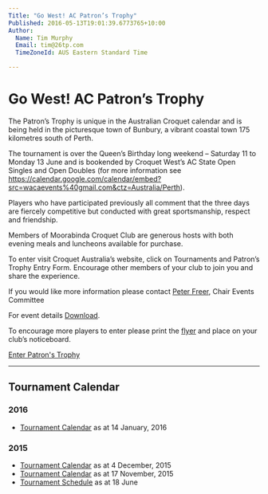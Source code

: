 ```yaml
---
Title: "Go West! AC Patron’s Trophy"
Published: 2016-05-13T19:01:39.6773765+10:00
Author:
  Name: Tim Murphy
  Email: tim@26tp.com
  TimeZoneId: AUS Eastern Standard Time

---
```

# Go West! AC Patron’s Trophy

The Patron’s Trophy is unique in the Australian Croquet calendar and is being held in the picturesque town of Bunbury, a vibrant coastal town 175 kilometres south of Perth.

The tournament is over the Queen’s Birthday long weekend – Saturday 11 to Monday 13 June and is bookended by Croquet West’s AC State Open Singles and Open Doubles (for more information see
https://calendar.google.com/calendar/embed?src=wacaevents%40gmail.com&ctz=Australia/Perth).

Players who have participated previously all comment that the three days are fiercely competitive but conducted with great sportsmanship, respect and friendship.

Members of Moorabinda Croquet Club are generous hosts with both evening meals and luncheons available for purchase.  

To enter visit Croquet Australia’s website, click on Tournaments and Patron’s Trophy Entry Form.  Encourage other members of your club to join you and share the experience.

If you would like more information please contact [Peter Freer](mailto:events@croquet-australia.com.au), Chair Events Committee

For event details [Download](/flyer-patrons-trophy.pdf).  

To encourage more players to enter please print the [flyer](/flyer-patrons-trophy.pdf) and place on your club’s noticeboard.

<a href="/tournaments/2016/ac/patrons-trophy" class="btn btn-primary btn-lg" role="button">Enter Patron's Trophy</a>

---

## Tournament Calendar

### 2016

- [Tournament Calendar](/aca-tournament-calendar-as-at-14-january-2016.pdf) as at 14 January, 2016

### 2015

- [Tournament Calendar](/2015-2019-aca-tournament-program-as-at-4-december.pdf) as at 4 December, 2015
- [Tournament Calendar](/2015-2019-aca-tournament-calendar-as-at-17-nov-2015.pdf) as at 17 November, 2015
- [Tournament Schedule](/2015-2019-aca-tournament-program-as-at-18-june-2015-2-.pdf) as at 18 June